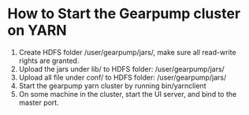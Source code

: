 How to Start the Gearpump cluster on YARN
=======================================
1. Create HDFS folder /user/gearpump/jars/, make sure all read-write rights are granted.
2. Upload the jars under lib/ to HDFS folder: /user/gearpump/jars/
3. Upload all file under conf/ to HDFS folder: /user/gearpump/jars/
4. Start the gearpump yarn cluster by running bin/yarnclient
5. On some machine in the cluster, start the UI server, and bind to the master port.

